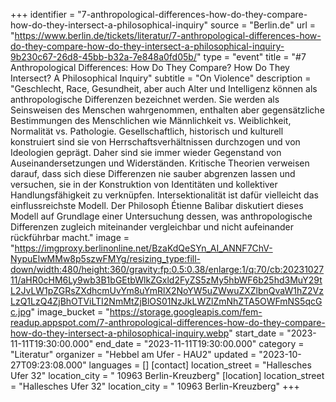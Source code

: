 +++
identifier = "7-anthropological-differences-how-do-they-compare-how-do-they-intersect-a-philosophical-inquiry"
source = "Berlin.de"
url = "https://www.berlin.de/tickets/literatur/7-anthropological-differences-how-do-they-compare-how-do-they-intersect-a-philosophical-inquiry-9b230c67-26d8-45bb-b32a-7e848a0fd05b/"
type = "event"
title = "#7 Anthropological Differences: How Do They Compare? How Do They Intersect? A Philosophical Inquiry"
subtitle = "On Violence"
description = "Geschlecht, Race, Gesundheit, aber auch Alter und Intelligenz können als anthropologische Differenzen bezeichnet werden. Sie werden als Seinsweisen des Menschen wahrgenommen, enthalten aber gegensätzliche Bestimmungen des Menschlichen wie Männlichkeit vs. Weiblichkeit, Normalität vs. Pathologie. Gesellschaftlich, historisch und kulturell konstruiert sind sie von Herrschaftsverhältnissen durchzogen und von Ideologien geprägt. Daher sind sie immer wieder Gegenstand von Auseinandersetzungen und Widerständen. Kritische Theorien verweisen darauf, dass sich diese Differenzen nie sauber abgrenzen lassen und versuchen, sie in der Konstruktion von Identitäten und kollektiver Handlungsfähigkeit zu verknüpfen. Intersektionalität ist dafür vielleicht das einflussreichste Modell. Der Philosoph Étienne Balibar diskutiert dieses Modell auf Grundlage einer Untersuchung dessen, was anthropologische Differenzen zugleich miteinander vergleichbar und nicht aufeinander rückführbar macht."
image = "https://imgproxy.berlinonline.net/BzaKdQeSYn_AI_ANNF7ChV-NypuElwMMw8p5szwFMYg/resizing_type:fill-down/width:480/height:360/gravity:fp:0.5:0.38/enlarge:1/q:70/cb:2023102711/aHR0cHM6Ly9wb3B1bGEtbWlkZGxld2FyZS5zMy5hbWF6b25hd3MuY29tL2JvLW1pZGRsZXdhcmUvYm8uYmRlX2NoYW5uZWwuZXZlbnQvaW1hZ2VzLzQ1LzQ4ZjBhOTViLTI2NmMtZjBlOS01NzJkLWZlZmNhZTA5OWFmNS5qcGc.jpg"
image_bucket = "https://storage.googleapis.com/fem-readup.appspot.com/7-anthropological-differences-how-do-they-compare-how-do-they-intersect-a-philosophical-inquiry.webp"
start_date = "2023-11-11T19:30:00.000"
end_date = "2023-11-11T19:30:00.000"
category = "Literatur"
organizer = "Hebbel am Ufer - HAU2"
updated = "2023-10-27T09:23:08.000"
languages = []
[contact]
location_street = "Hallesches Ufer 32"
location_city = " 10963 Berlin-Kreuzberg"
[location]
location_street = "Hallesches Ufer 32"
location_city = " 10963 Berlin-Kreuzberg"
+++
